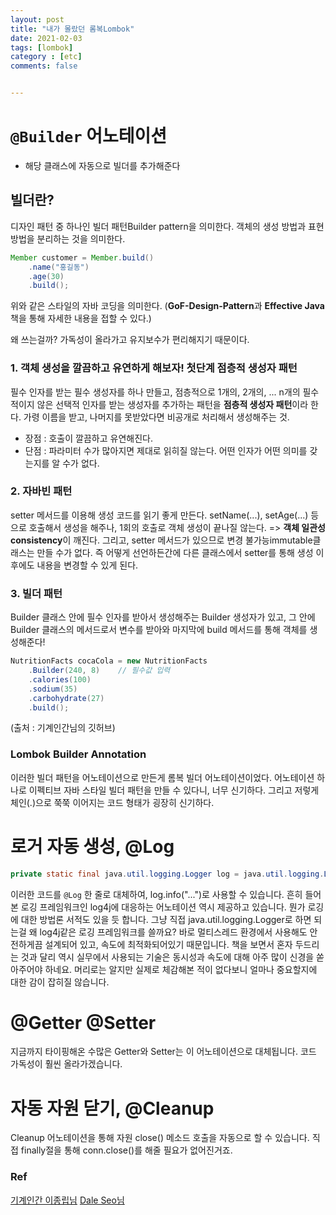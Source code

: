 ```yaml
---
layout: post
title: "내가 몰랐던 롬복Lombok"
date: 2021-02-03
tags: [lombok]
category : [etc]
comments: false


---
```


# `@Builder` 어노테이션
- 해당 클래스에 자동으로 빌더를 추가해준다

## 빌더란?

디자인 패턴 중 하나인 빌더 패턴Builder pattern을 의미한다. 객체의 생성 방법과 표현 방법을 분리하는 것을 의미한다.

```java
Member customer = Member.build()
	.name("홍길동")
    .age(30)
    .build();
```

위와 같은 스타일의 자바 코딩을 의미한다. (**GoF-Design-Pattern**과 **Effective Java** 책을 통해 자세한 내용을 접할 수 있다.)

왜 쓰는걸까? 가독성이 올라가고 유지보수가 편리해지기 때문이다.

### 1. 객체 생성을 깔끔하고 유연하게 해보자! 첫단계 점층적 생성자 패턴

필수 인자를 받는 필수 생성자를 하나 만들고, 점층적으로 1개의, 2개의, ... n개의 필수적이지 않은 선택적 인자를 받는 생성자를 추가하는 패턴을 **점층적 생성자 패턴**이라 한다. 가령 이름을 받고, 나머지를 못받았다면 비공개로 처리해서 생성해주는 것.

- 장점 : 호출이 깔끔하고 유연해진다.
- 단점 : 파라미터 수가 많아지면 제대로 읽히질 않는다. 어떤 인자가 어떤 의미를 갖는지를 알 수가 없다.

### 2. 자바빈 패턴

setter 메서드를 이용해 생성 코드를 읽기 좋게 만든다. setName(...), setAge(...) 등으로 호출해서 생성을 해주나, 1회의 호출로 객체 생성이 끝나질 않는다. => **객체 일관성consistency**이 깨진다.
그리고, setter 메서드가 있으므로 변경 불가능immutable클래스는 만들 수가 없다. 즉 어떻게 선언하든간에 다른 클래스에서 setter를 통해 생성 이후에도 내용을 변경할 수 있게 된다. 

### 3. 빌더 패턴

Builder 클래스 안에 필수 인자를 받아서 생성해주는 Builder 생성자가 있고, 그 안에 Builder 클래스의 메서드로서 변수를 받아와 마지막에 build 메서드를 통해 객체를 생성해준다!

```java
NutritionFacts cocaCola = new NutritionFacts
    .Builder(240, 8)    // 필수값 입력
    .calories(100)
    .sodium(35)
    .carbohydrate(27)
    .build();
```
(출처 : 기계인간님의 깃허브)

### Lombok Builder Annotation

이러한 빌더 패턴을 어노테이션으로 만든게 롬복 빌더 어노테이션이었다. 어노테이션 하나로 이펙티브 자바 스타일 빌더 패턴을 만들 수 있다니, 너무 신기하다. 그리고 저렇게 체인(.)으로 쭉쭉 이어지는 코드 형태가 굉장히 신기하다.


# 로거 자동 생성, @Log

```java
private static final java.util.logging.Logger log = java.util.logging.Logger.getLogger(LogExample.class.getName());
```
이러한 코드를 `@Log` 한 줄로 대체하여, log.info("...")로 사용할 수 있습니다. 흔히 들어본 로깅 프레임워크인 log4j에 대응하는 어노테이션 역시 제공하고 있습니다.
뭔가 로깅에 대한 방법론 서적도 있을 듯 합니다. 
그냥 직접 java.util.logging.Logger로 하면 되는걸 왜 log4j같은 로깅 프레임워크를 쓸까요? 바로 멀티스레드 환경에서 사용해도 안전하게끔 설계되어 있고, 속도에 최적화되어있기 때문입니다. 책을 보면서 혼자 두드리는 것과 달리 역시 실무에서 사용되는 기술은 동시성과 속도에 대해 아주 많이 신경을 쏟아주어야 하네요. 머리로는 알지만 실제로 체감해본 적이 없다보니 얼마나 중요할지에 대한 감이 잡히질 않습니다.

# @Getter @Setter

지금까지 타이핑해온 수많은 Getter와 Setter는 이 어노테이션으로 대체됩니다. 코드 가독성이 훨씬 올라가겠습니다.

# 자동 자원 닫기, @Cleanup

Cleanup 어노테이션을 통해 자원 close() 메소드 호출을 자동으로 할 수 있습니다. 직접 finally절을 통해 conn.close()를 해줄 필요가 없어진거죠.

### Ref
[기계인간 이종립님](https://johngrib.github.io/wiki/builder-pattern/)
[Dale Seo님](https://www.daleseo.com/lombok-useful-annotations/)